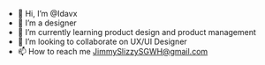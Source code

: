 - 👋 Hi, I’m @Idavx
- 👀 I’m a designer
- 🌱 I’m currently learning product design and product management
- 💞️ I’m looking to collaborate on UX/UI Designer
- 📫 How to reach me JimmySlizzySGWH@gmail.com


<!---
Idavx/Idavx is a ✨ special ✨ repository because its `README.md` (this file) appears on your GitHub profile.
You can click the Preview link to take a look at your changes.
--->
